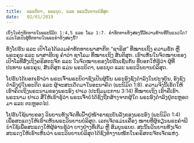 ```yaml
---
title:  ພຣະບິດາ, ພຣະບຸດ, ແລະ ພຣະວິນຍານບໍລິສຸດ
date:   02/01/2019
---
```


`ເບິ່ງໃນຄໍາທັກທາຍໃນພຣະນິມິດ 1:4,5 ແລະ ໂຣມ 1:7. ຄໍາທັກທາຍທັງສອງນີ້ມີຄວາມຄ້າຍຄືກັນແນວໃດ? ແມ່ນໃຜເປັນຜູ້ທັກທາຍໃນພຣະຄໍາທັງສອງນີ້?`

ທັງໂຢຮັນ ແລະ ເປົາໂລໄດ້ລວມຄໍາທັກທາຍພາສາກີກ “ຊາຣິສ” ທີ່ໝາຍເຖິິງ ຄວາມຮັກ ຫຼື ພຣະຄຸນ ແລະ ພາສາຮີບຣູ ຄໍາວ່າ ຊາໂລມ ທີ່ໝາຍເຖິງ ສັນຕິສຸກ. ເຮົາເຫັນໃນຈົດໝາຍຂອງເປົາໂລທີ່ສົ່ງເຖິງຄຣິສຕະຈັກ ແລະ ໃນຈົດໝາຍຂອງໂຢຮັນເຊັ່ນກັນ ທີ່ບອກໃຫ້ຮູ້ວ່າ ຜູ້ທີ່ປະທານ ພຣະຄຸນ, ສັນຕິສຸກ ແມ່ນ ພຣະບິດາ, ພຣະບຸດ ແລະ ພຣະວິນຍານບໍລິສຸດ.

ໂຢຮັນໄດ້ບອກເຮົາວ່າ ພຣະເຈົ້າພຣະບິດາຊົງເປັນຜູ້ນັ້ນ ພຣະອົງຊົງດໍາລົງໃນປະຈຸບັນ, ອົງຊົງດຳລົງຢູ່ໃນອະດີດ ແລະ ຜູ້ຈະສະເດັດມາໃນອະນາຄົດ (ພະນິມິດ 1:8). ຄວາມຈິງນີ້ເຮັດໃຫ້ເຮົາຄິດເຖິງພຣະນາມຂອງພຣະອົງ ຢາເວ (ປະຖົມມະການ 3:14) ທີ່ໝາຍເຖິງ ເຮົາຄືເຮົາ. ພຣະນາມ ຢາເວ ສື່ໃຫ້ເຮົາຮູ້ວ່າ ພຣະເຈົ້າບໍ່ໄດ້ຊົງຖືກສ້າງຈາກຜູ້ໃດ ພຣະອົງດຳລົງຢູ່ຕະຫຼອດມາ ແລະ ຕະຫຼອດໄປ.

ໂຢຮັນໃຊ້ພາບຂອງ ວິນຍານທັງເຈັດທີ່ເຝົ້າຢູ່ໜ້າຣາຊະບັນລັງຂອງພຣະອົງ (ພະນິມິດ 1:4) ເພື່ອສະແດງໃຫ້ເຮົາເຫັນພຣະວິນຍານບໍລິສຸດ. ເລກເຈັດແມ່ນເຄື່ອງ ໝາຍທີ່ຜູ້ຂຽນພຣະຄໍາພີນໍາໃຊ້ເພື່ອສະແດງໃຫ້ຜູ້ອ່ານຮູ້ວ່າ ບາງຢ່າງທີ່ເຕັມ ຫຼື ສົມບູນແບບ. ສະນັ້ນວິນຍານທັງເຈັດສະແດງໃຫ້ເຮົາເຫັນວ່າ ພຣະວິນຍານບໍລິສຸດໄດ້ຊົງທໍາງານໜັກໃນຄຣິສຕະຈັກເຈັດແຫ່ງ.